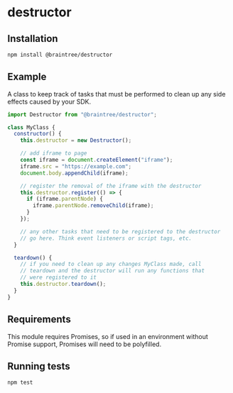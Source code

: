 # destructor

## Installation

```bash
npm install @braintree/destructor
```

## Example

A class to keep track of tasks that must be performed to clean up any side effects caused by your SDK.

```js
import Destructor from "@braintree/destructor";

class MyClass {
  constructor() {
    this.destructor = new Destructor();

    // add iframe to page
    const iframe = document.createElement("iframe");
    iframe.src = "https://example.com";
    document.body.appendChild(iframe);

    // register the removal of the iframe with the destructor
    this.destructor.register(() => {
      if (iframe.parentNode) {
        iframe.parentNode.removeChild(iframe);
      }
    });

    // any other tasks that need to be registered to the destructor
    // go here. Think event listeners or script tags, etc.
  }

  teardown() {
    // if you need to clean up any changes MyClass made, call
    // teardown and the destructor will run any functions that
    // were registered to it
    this.destructor.teardown();
  }
}
```

## Requirements

This module requires Promises, so if used in an environment without Promise support, Promises will need to be polyfilled.

## Running tests

```bash
npm test
```
